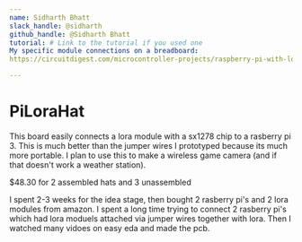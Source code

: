 ```yaml
---
name: Sidharth Bhatt
slack_handle: @sidharth
github_handle: @Sidharth Bhatt
tutorial: # Link to the tutorial if you used one
My specific module connections on a breadboard:
https://circuitdigest.com/microcontroller-projects/raspberry-pi-with-lora-peer-to-peer-communication-with-arduino

---
```


# PiLoraHat

<!-- Describe your board in 2-3 sentences. What are you making? What will it do? -->
This board easily connects a lora module with a sx1278 chip to a rasberry pi 3. This is much better than the jumper wires I prototyped because its much more portable. I plan to use this to make a wireless game camera (and if that doesn't work a weather station). 

<!-- How much is it going to cost? -->
$48.30 for 2 assembled hats and 3 unassembled 
<!-- Tell us a little bit about your design process. What were some challenges? What helped? ***Totally optional*** -->
I spent 2-3 weeks for the idea stage, then bought 2 rasberry pi's and 2 lora modules from amazon. I spent a long time trying to connect 2 rasberry pi's which had lora moduels attached via jumper wires together with lora. Then I watched many vidoes on easy eda and made the pcb. 
